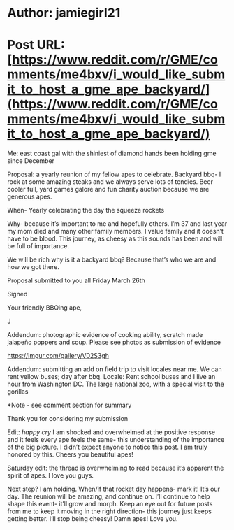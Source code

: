 # Author: jamiegirl21
# Post URL: [https://www.reddit.com/r/GME/comments/me4bxv/i_would_like_submit_to_host_a_gme_ape_backyard/](https://www.reddit.com/r/GME/comments/me4bxv/i_would_like_submit_to_host_a_gme_ape_backyard/)


Me: east coast gal with the shiniest of diamond hands been holding gme since December 

Proposal: a yearly reunion of my fellow apes to celebrate. Backyard bbq- I rock at some amazing steaks and we always serve lots of tendies.  Beer cooler full, yard games galore and fun charity auction because we are generous apes. 

When- Yearly celebrating the day the squeeze rockets

Why- because it’s important to me and hopefully others. I’m 37 and last year my mom died and many other family members.
I value family and it doesn’t have to be blood. This journey, as cheesy as this sounds has been and will be full of importance.

We will be  rich why is it a backyard bbq? Because that’s who we are and how we got there. 

Proposal submitted to you all  Friday March 26th

Signed

Your friendly BBQing ape,

J

Addendum: photographic evidence of cooking ability, scratch made jalapeño poppers and soup. Please see photos as submission of evidence 

https://imgur.com/gallery/V02S3gh

Addendum: submitting an add on field trip to visit locales near me. We can rent yellow buses; day after bbq. 
Locale: Rent school buses and I live an hour from Washington DC. The large national zoo, with a special visit to the gorillas

*Note - see comment section for summary

Thank you for considering my submission


Edit: *happy cry* I am shocked and overwhelmed at the positive response and it feels every ape feels the same- this understanding of the importance of the big picture. I didn’t expect anyone to notice this post. I am truly honored by this. Cheers you beautiful apes!

Saturday edit: the thread is overwhelming to read because it’s apparent the spirit of apes. I love you guys. 

Next step? I am holding. When/if that rocket day happens- mark it! It’s our day. The reunion will be amazing, and continue on. I’ll continue to help shape this event- it’ll grow and morph. Keep an eye out for future posts from me to keep it moving in the right direction- this journey just keeps getting better.
I’ll stop being cheesy! Damn apes!
Love you.